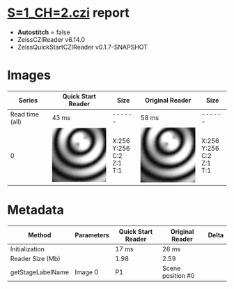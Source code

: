 # [S=1_CH=2.czi](https://zenodo.org/record/7015307/files/S%3D1_CH%3D2.czi) report
 - **Autostitch** = false
 - ZeissCZIReader v6.14.0
 - ZeissQuickStartCZIReader v0.1.7-SNAPSHOT

# Images 

| Series            | Quick Start Reader | Size | Original Reader | Size |
|-------------------|--------------------|------|-----------------|------|
| Read time (all)   |43 ms|------|58 ms|------|
|0|![S=1_CH=2.quick_true.flat_true.stitch_false.series_0.jpg](S=1_CH=2/S=1_CH=2.quick_true.flat_true.stitch_false.series_0.jpg)|X:256<br>Y:256<br>C:2<br>Z:1<br>T:1|![S=1_CH=2.quick_false.flat_true.stitch_false.series_0.jpg](S=1_CH=2/S=1_CH=2.quick_false.flat_true.stitch_false.series_0.jpg)|X:256<br>Y:256<br>C:2<br>Z:1<br>T:1|

# Metadata

|  Method            | Parameters       | Quick Start Reader | Original Reader | Delta  |
| -------------------|------------------|--------------------|-----------------|------- |
| Initialization     |                  |17 ms|26 ms|        |
| Reader Size (Mb)     |                  |1.98|2.59|        |
| getStageLabelName| Image 0 | P1| Scene position #0| |
